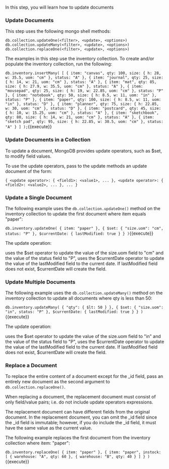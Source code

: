 In this step, you will learn how to update documents

### Update Documents

This step uses the following mongo shell methods:

`db.collection.updateOne(<filter>, <update>, <options>)`
`db.collection.updateMany(<filter>, <update>, <options>)`
`db.collection.replaceOne(<filter>, <update>, <options>)`

The examples in this step use the inventory collection. To create and/or populate the inventory collection, run the following:

`db.inventory.insertMany( [
   { item: "canvas", qty: 100, size: { h: 28, w: 35.5, uom: "cm" }, status: "A" },
   { item: "journal", qty: 25, size: { h: 14, w: 21, uom: "cm" }, status: "A" },
   { item: "mat", qty: 85, size: { h: 27.9, w: 35.5, uom: "cm" }, status: "A" },
   { item: "mousepad", qty: 25, size: { h: 19, w: 22.85, uom: "cm" }, status: "P" },
   { item: "notebook", qty: 50, size: { h: 8.5, w: 11, uom: "in" }, status: "P" },
   { item: "paper", qty: 100, size: { h: 8.5, w: 11, uom: "in" }, status: "D" },
   { item: "planner", qty: 75, size: { h: 22.85, w: 30, uom: "cm" }, status: "D" },
   { item: "postcard", qty: 45, size: { h: 10, w: 15.25, uom: "cm" }, status: "A" },
   { item: "sketchbook", qty: 80, size: { h: 14, w: 21, uom: "cm" }, status: "A" },
   { item: "sketch pad", qty: 95, size: { h: 22.85, w: 30.5, uom: "cm" }, status: "A" }
] );`{{execute}}

### Update Documents in a Collection

To update a document, MongoDB provides update operators, such as $set, to modify field values.

To use the update operators, pass to the update methods an update document of the form:

`{
  <update operator>: { <field1>: <value1>, ... },
  <update operator>: { <field2>: <value2>, ... },
  ...
}`

### Update a Single Document

The following example uses the `db.collection.updateOne()` method on the inventory collection to update the first document where item equals "paper":

`db.inventory.updateOne(
   { item: "paper" },
   {
     $set: { "size.uom": "cm", status: "P" },
     $currentDate: { lastModified: true }
   }
)`{{execute}}

The update operation:

uses the $set operator to update the value of the size.uom field to "cm" and the value of the status field to "P",
uses the $currentDate operator to update the value of the lastModified field to the current date. If lastModified field does not exist, $currentDate will create the field.

### Update Multiple Documents

The following example uses the `db.collection.updateMany()` method on the inventory collection to update all documents where qty is less than 50:

`db.inventory.updateMany(
   { "qty": { $lt: 50 } },
   {
     $set: { "size.uom": "in", status: "P" },
     $currentDate: { lastModified: true }
   }
)`{{execute}}

The update operation:

uses the $set operator to update the value of the size.uom field to "in" and the value of the status field to "P",
uses the $currentDate operator to update the value of the lastModified field to the current date. If lastModified field does not exist, $currentDate will create the field.

### Replace a Document

To replace the entire content of a document except for the _id field, pass an entirely new document as the second argument to `db.collection.replaceOne()`.

When replacing a document, the replacement document must consist of only field/value pairs; i.e. do not include update operators expressions.

The replacement document can have different fields from the original document. In the replacement document, you can omit the _id field since the _id field is immutable; however, if you do include the _id field, it must have the same value as the current value.

The following example replaces the first document from the inventory collection where item: "paper":

`db.inventory.replaceOne(
   { item: "paper" },
   { item: "paper", instock: [ { warehouse: "A", qty: 60 }, { warehouse: "B", qty: 40 } ] }
)`{{execute}}

